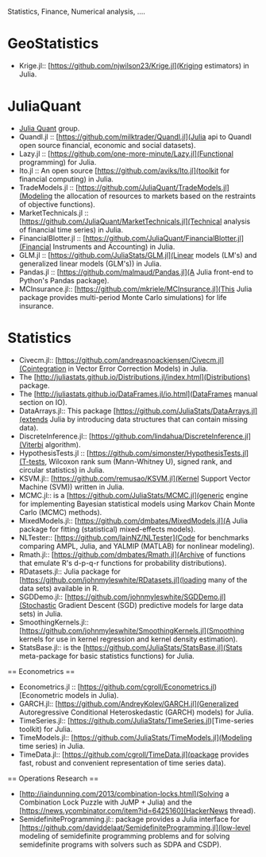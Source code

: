 Statistics, Finance, Numerical analysis, ....

# GeoStatistics 
* Krige.jl:: [https://github.com/njwilson23/Krige.jl](Kriging estimators) in Julia.

# JuliaQuant
* [Julia Quant](https://github.com/JuliaQuant) group.
* Quandl.jl :: [https://github.com/milktrader/Quandl.jl](Julia api to Quandl open source financial, economic and social datasets).
* Lazy.jl :: [https://github.com/one-more-minute/Lazy.jl](Functional programming) for Julia.
* Ito.jl :: An open source [https://github.com/aviks/Ito.jl](toolkit for financial computing) in Julia.
* TradeModels.jl :: [https://github.com/JuliaQuant/TradeModels.jl](Modeling the allocation of resources to markets based on the restraints of objective functions).
* MarketTechnicals.jl :: [https://github.com/JuliaQuant/MarketTechnicals.jl](Technical analysis of financial time series) in Julia.
* FinancialBlotter.jl :: [https://github.com/JuliaQuant/FinancialBlotter.jl](Financial Instruments and Accounting) in Julia.
* GLM.jl :: [https://github.com/JuliaStats/GLM.jl](Linear models (LM's) and generalized linear models (GLM's)) in Julia.
* Pandas.jl :: [https://github.com/malmaud/Pandas.jl](A Julia front-end to Python's Pandas package).
* MCInsurance.jl:: [https://github.com/mkriele/MCInsurance.jl](This Julia package provides multi-period Monte Carlo simulations) for life insurance.

# Statistics
* Civecm.jl:: [https://github.com/andreasnoackjensen/Civecm.jl](Cointegration in Vector Error Correction Models) in Julia.
* The [http://juliastats.github.io/Distributions.jl/index.html](Distributions) package.
* The [http://juliastats.github.io/DataFrames.jl/io.html](DataFrames manual section on IO).
* DataArrays.jl:: This package [https://github.com/JuliaStats/DataArrays.jl](extends Julia by introducing data structures that can contain missing data).
* DiscreteInference.jl:: [https://github.com/lindahua/DiscreteInference.jl](Viterbi algorithm).
* HypothesisTests.jl :: [https://github.com/simonster/HypothesisTests.jl](T-tests, Wilcoxon rank sum (Mann-Whitney U), signed rank, and circular statistics) in Julia.
* KSVM.jl:: [https://github.com/remusao/KSVM.jl](Kernel Support Vector Machine (SVM)) written in Julia.
* MCMC.jl:: is a [https://github.com/JuliaStats/MCMC.jl](generic engine for implementing Bayesian statistical models using Markov Chain Monte Carlo (MCMC) methods). 
* MixedModels.jl:: [https://github.com/dmbates/MixedModels.jl](A Julia package for fitting (statistical) mixed-effects models).
* NLTester:: [https://github.com/IainNZ/NLTester](Code for benchmarks comparing AMPL, Julia, and YALMIP (MATLAB) for nonlinear modeling).
* Rmath.jl:: [https://github.com/dmbates/Rmath.jl](Archive of functions that emulate R's d-p-q-r functions for probability distributions).
* RDatasets.jl:: Julia package for [https://github.com/johnmyleswhite/RDatasets.jl](loading many of the data sets) available in R.
* SGDDemo.jl:: [https://github.com/johnmyleswhite/SGDDemo.jl](Stochastic Gradient Descent (SGD) predictive models for large data sets) in Julia.
* SmoothingKernels.jl:: [https://github.com/johnmyleswhite/SmoothingKernels.jl](Smoothing kernels for use in kernel regression and kernel density estimation).
* StatsBase.jl:: is the [https://github.com/JuliaStats/StatsBase.jl](Stats meta-package for basic statistics functions) for Julia.


== Econometrics ==
* Econometrics.jl :: [https://github.com/cgroll/Econometrics.jl)[Econometric models in Julia).
* GARCH.jl:: [https://github.com/AndreyKolev/GARCH.jl](Generalized Autoregressive Conditional Heteroskedastic (GARCH) models) for Julia.
* TimeSeries.jl:: [https://github.com/JuliaStats/TimeSeries.jl)[Time-series toolkit) for Julia.
* TimeModels.jl:: [https://github.com/JuliaStats/TimeModels.jl](Modeling time series) in Julia.
* TimeData.jl:: [https://github.com/cgroll/TimeData.jl](package provides fast, robust and convenient representation of time series data).


== Operations Research ==
* [http://iaindunning.com/2013/combination-locks.html](Solving a Combination Lock Puzzle with JuMP + Julia) and the [https://news.ycombinator.com/item?id=6425160](HackerNews thread).
* SemidefiniteProgramming.jl:: package provides a Julia interface for [https://github.com/daviddelaat/SemidefiniteProgramming.jl](low-level modeling of semidefinite programming problems and for solving semidefinite programs with solvers such as SDPA and CSDP).

